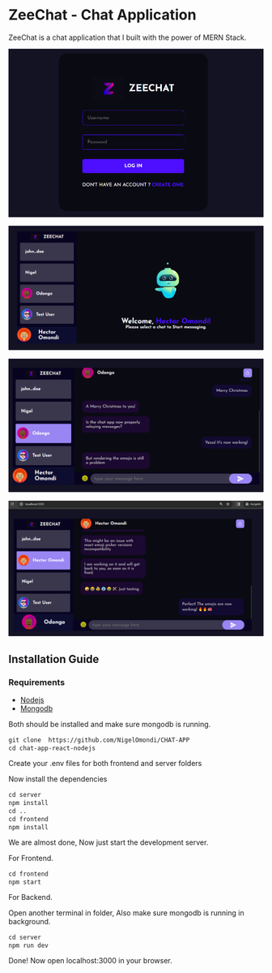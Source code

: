 # ZeeChat - Chat Application 
ZeeChat is a chat application that I built with the power of MERN Stack.


![login page](./images/LoginScreen.png)

![home page](./images/welcome.png)

![user one](./images/TestConversation.png)

![user two](./images/ReplyTestConvo.png)

## Installation Guide

### Requirements
- [Nodejs](https://nodejs.org/en/download)
- [Mongodb](https://www.mongodb.com/docs/manual/administration/install-community/)

Both should be installed and make sure mongodb is running.

```shell
git clone  https://github.com/NigelOmondi/CHAT-APP
cd chat-app-react-nodejs
```
Create your .env files for both frontend and server folders

Now install the dependencies
```shell
cd server
npm install
cd ..
cd frontend
npm install
```
We are almost done, Now just start the development server.

For Frontend.
```shell
cd frontend
npm start
```
For Backend.

Open another terminal in folder, Also make sure mongodb is running in background.
```shell
cd server
npm run dev
```

Done! Now open localhost:3000 in your browser.
